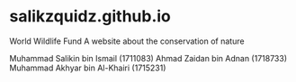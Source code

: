 # salikzquidz.github.io

World Wildlife Fund
A website about the conservation of nature

Muhammad Salikin bin Ismail (1711083)
Ahmad Zaidan bin Adnan (1718733)
Muhammad Akhyar bin Al-Khairi (1715231)
